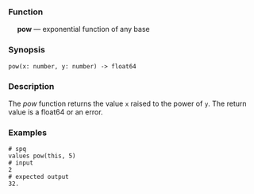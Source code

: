 ### Function

&emsp; **pow** &mdash; exponential function of any base

### Synopsis

```
pow(x: number, y: number) -> float64
```

### Description

The _pow_ function returns the value `x` raised to the power of `y`.
The return value is a float64 or an error.

### Examples

```mdtest-spq
# spq
values pow(this, 5)
# input
2
# expected output
32.
```
